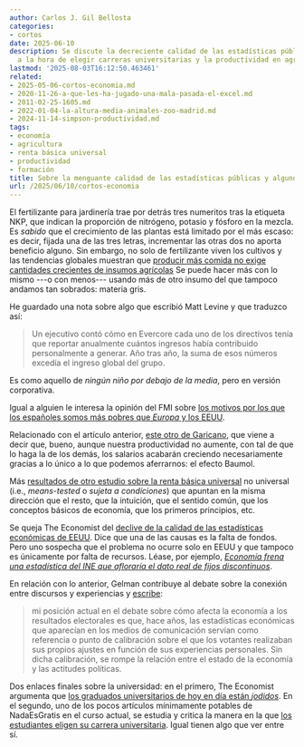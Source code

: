 ```yaml
---
author: Carlos J. Gil Bellosta
categories:
- cortos
date: 2025-06-10
description: Se discute la decreciente calidad de las estadísticas públicas, los errores
  a la hora de elegir carreras universitarias y la productividad en agricultura.
lastmod: '2025-08-03T16:12:50.463461'
related:
- 2025-05-06-cortos-economia.md
- 2020-11-26-a-que-les-ha-jugado-una-mala-pasada-el-excel.md
- 2011-02-25-1605.md
- 2022-01-04-la-altura-media-animales-zoo-madrid.md
- 2024-11-14-simpson-productividad.md
tags:
- economía
- agricultura
- renta básica universal
- productividad
- formación
title: Sobre la menguante calidad de las estadísticas públicas y algunos otros asuntos más
url: /2025/06/10/cortos-economia
---
```


El fertilizante para jardinería trae por detrás tres numeritos tras la etiqueta NKP, que indican la proporción de nitrógeno, potasio y fósforo en la mezcla. Es _sabido_ que el crecimiento de las plantas está limitado por el más escaso: es decir, fijada una de las tres letras, incrementar las otras dos no aporta beneficio alguno. Sin embargo, no solo de fertilizante viven los cultivos y las tendencias globales muestran que
[producir más comida no exige cantidades crecientes de insumos agrícolas](https://www.sustainabilitybynumbers.com/p/agricultural-total-factor-productivity)
Se puede hacer más con lo mismo ---o con menos--- usando más de otro insumo del que tampoco andamos tan sobrados: materia gris.

He guardado una nota sobre algo que escribió Matt Levine y que traduzco así:

> Un ejecutivo contó cómo en Evercore cada uno de los directivos tenía que reportar anualmente cuántos ingresos había contribuido personalmente a generar. Año tras año, la suma de esos números excedía el ingreso global del grupo.

Es como aquello de _ningún niño por debajo de la media_, pero en versión corporativa.

Igual a alguien le interesa la opinión del FMI sobre [los motivos por los que los españoles somos más pobres que _Europa_ y los EEUU](https://www.imf.org/en/Publications/selected-issues-papers/Issues/2025/06/13/Spains-Productivity-Gap-Vis-Vis-Europe-and-the-United-States-Diagnosis-and-Remedies-567671).

Relacionado con el artículo anterior, [este otro de Garicano](https://www.siliconcontinent.com/p/can-ai-solve-europes-problems), que viene a decir que, bueno, aunque nuestra productividad no aumente, con tal de que lo haga la de los demás, los salarios acabarán creciendo necesariamente gracias a lo único a lo que podemos aferrarnos: el efecto Baumol.

Más [resultados de otro estudio sobre la renta básica universal](https://www.sciencedirect.com/science/article/pii/S0047272725001185) no universal (i.e., _means-tested_ o _sujeta a condiciones_) que apuntan en la misma dirección que el resto, que la intuición, que el sentido común, que los conceptos básicos de economía, que los primeros principios, etc.

Se queja The Economist del
[declive de la calidad de las estadísticas económicas de EEUU](https://www.economist.com/united-states/2025/06/29/americas-economic-data-are-becoming-murkier).
Dice que una de las causas es la falta de fondos.
Pero uno sospecha que el problema no ocurre solo en EEUU y que tampoco es únicamente por falta de recursos. Léase, por ejemplo, [_Economía frena una estadística del INE que afloraría el dato real de fijos discontinuos_](https://www.elconfidencial.com/economia/2025-07-21/ministerio-economica-frena-estadistica-erada_4176615/).

En relación con lo anterior, Gelman contribuye al debate sobre la conexión entre discursos y experiencias y [escribe](https://statmodeling.stat.columbia.edu/2025/06/22/update-on-effects-of-economy-on-political-attitudes-and-behavior/):

> mi posición actual en el debate sobre cómo afecta la economía a los resultados electorales es que, hace años, las estadísticas económicas que aparecían en los medios de comunicación servían como referencia o punto de calibración sobre el que los votantes realizaban sus propios ajustes en función de sus experiencias personales. Sin dicha calibración, se rompe la relación entre el estado de la economía y las actitudes políticas.

Dos enlaces finales sobre la universidad: en el primero, The Economist argumenta que
[los graduados universitarios de hoy en día están _jodidos_](https://www.economist.com/finance-and-economics/2025/06/16/why-todays-graduates-are-screwed).
En el segundo, uno de los pocos artículos mínimamente potables de NadaEsGratis en el curso actual, se estudia y critica la manera en la que [los estudiantes eligen su carrera universitaria](https://nadaesgratis.es/cabrales/como-eligen-los-estudiantes-su-carrera-universitaria-y-pueden-hacerlo-mejor). Igual tienen algo que ver entre sí.